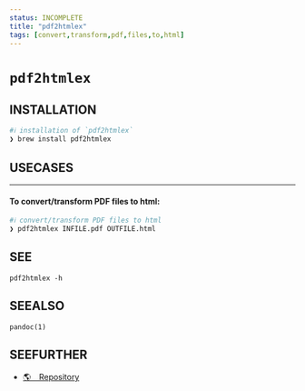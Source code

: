 ```yaml
---
status: INCOMPLETE
title: "pdf2htmlex"
tags: [convert,transform,pdf,files,to,html]
---
```


# `pdf2htmlex`

## INSTALLATION


```bash
#ℹ︎ installation of `pdf2htmlex`
❯ brew install pdf2htmlex
```


## USECASES

----
#### To convert/transform PDF files to html:


```bash
#ℹ︎ convert/transform PDF files to html
❯ pdf2htmlex INFILE.pdf OUTFILE.html
```



## SEE

    pdf2htmlex -h

## SEEALSO

    pandoc(1)

## SEEFURTHER

- [🌎 Repository](https://github.com/pdf2htmlEX/pdf2htmlEX)
